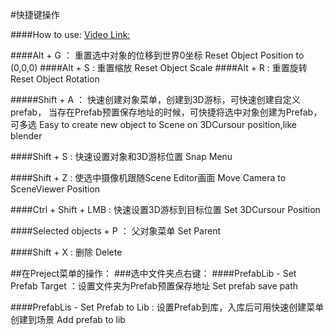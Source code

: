#快捷键操作
 
####How to use:
[Video Link:](http://www.bilibili.com/video/av7031954/)

 
####Alt + G ：
	重置选中对象的位移到世界0坐标 
	Reset Object Position to (0,0,0)
####Alt + S : 
	重置缩放 
	Reset Object Scale
####Alt + R : 
	重置旋转 
	Reset Object Rotation

#####Shift + A ：
	快速创建对象菜单，创建到3D游标，可快速创建自定义prefab，
	当存在Prefab预置保存地址的时候，可快捷将选中对象创建为Prefab，可多选
	Easy to create new object to Scene on 3DCursour position,like blender

####Shift + S : 
	快速设置对象和3D游标位置 
	Snap Menu

####Shift + Z :
	使选中摄像机跟随Scene Editor画面 
	Move Camera to SceneViewer Position

####Ctrl + Shift + LMB : 
	快速设置3D游标到目标位置 
	Set 3DCursour Position

####Selected objects + P ：
	父对象菜单 
	Set Parent

####Shift + X :
	删除 
	Delete

##在Preject菜单的操作：
###选中文件夹点右键：
####PrefabLib - Set Prefab Target ：设置文件夹为Prefab预置保存地址 
				Set prefab save path

####PrefabLis - Set Prefab to Lib : 设置Prefab到库，入库后可用快速创建菜单创建到场景 
				Add prefab to lib

